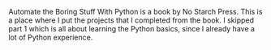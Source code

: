 Automate the Boring Stuff With Python is a book by No Starch Press. This is a place where I put the projects that I completed from the book. I skipped part 1 which is all about learning the Python basics, since I already have a lot of Python experience.
